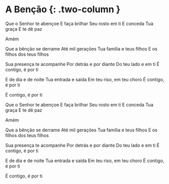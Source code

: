 # A Benção {: .two-column }

Que o Senhor te abençoe
E faça brilhar Seu rosto em ti
E conceda Tua graça
E te dê paz

Amém

Que a bênção se derrame
Até mil gerações
Tua família e teus filhos
E os filhos dos teus filhos

Sua presença te acompanhe
Por detrás e por diante
Do teu lado e em ti
É contigo, é por ti

E de dia e de noite
Tua entrada e saída
Em teu riso, em teu choro
É contigo, é por ti

É contigo, é por ti


Que o Senhor te abençoe
E faça brilhar Seu rosto em ti
E conceda Tua graça
E te dê paz

Amém

Que a bênção se derrame
Até mil gerações
Tua família e teus filhos
E os filhos dos teus filhos

Sua presença te acompanhe
Por detrás e por diante
Do teu lado e em ti
É contigo, é por ti

E de dia e de noite
Tua entrada e saída
Em teu riso, em teu choro
É contigo, é por ti

É contigo, é por ti